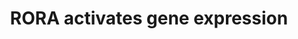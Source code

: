 ---
authors:
- ReactomeTeam
description: As inferred from mouse, RORA binds ROR elements (ROREs) in DNA and recruits
  the coactivators PPARGC1A (PGC-1alpha) and p300 (EP300, a histone acetylase) to
  activate transcription.  View original pathway at [http://www.reactome.org/PathwayBrowser/#DIAGRAM=1368082
  Reactome].
last-edited: 2021-01-25
organisms:
- Homo sapiens
redirect_from:
- /index.php/Pathway:WP3370
- /instance/WP3370
schema-jsonld:
- '@context': https://schema.org/
  '@id': https://wikipathways.github.io/pathways/WP3370.html
  '@type': Dataset
  creator:
    '@type': Organization
    name: WikiPathways
  description: As inferred from mouse, RORA binds ROR elements (ROREs) in DNA and
    recruits the coactivators PPARGC1A (PGC-1alpha) and p300 (EP300, a histone acetylase)
    to activate transcription.  View original pathway at [http://www.reactome.org/PathwayBrowser/#DIAGRAM=1368082
    Reactome].
  keywords:
  - 'TBL1X '
  - 'CARM1 '
  - 'RXRA '
  - Coactivator complex
  - 'TGS1 '
  - EP300
  - CPT1A gene
  - 'CREBBP '
  - CPT1A
  - 'Palm '
  - 'NCOA2 '
  - gene
  - RORA
  - 'Peroxisome Proliferator Receptor Element (PPRE) '
  - 'RORA '
  - 'LINA '
  - SREBF1 gene
  - SREBF1(1-1147)
  - 'SMARCD3 '
  - 'HELZ2 '
  - RORA:EP300:CPT1A
  - 'CHD9 '
  - 'PPARA '
  - PPARA:RXRA
  - 'NCOA1 '
  - 'SREBF1 gene '
  - 'EP300 '
  - 'NCOA6 '
  - 'MED1 '
  - 'ALA '
  - 'CPT1A gene '
  - 'AA '
  - 'TBL1XR1 '
  - RORA:EP300:SREBF1
  - 'EPA '
  license: CC0
  name: RORA activates gene expression
seo: CreativeWork
title: RORA activates gene expression
wpid: WP3370
---